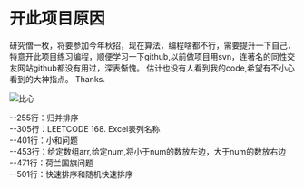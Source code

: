 # 开此项目原因


研究僧一枚，将要参加今年秋招，现在算法，编程啥都不行，需要提升一下自己，特意开此项目练习编程，顺便学习一下github,以前做项目用svn，连著名的同性交友网站github都没有用过，深表惭愧。
估计也没有人看到我的code,希望有不小心看到的大神指点。
Thanks.

![比心](https://i.loli.net/2019/04/09/5cac3d905db04.gif)

--255行：归并排序  
--305行：LEETCODE 168. Excel表列名称  
--401行：小和问题  
--453行：给定数组arr,给定num,将小于num的数放左边，大于num的数放右边  
--471行：荷兰国旗问题  
--501行：快速排序和随机快速排序  

